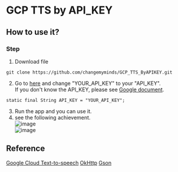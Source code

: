 # GCP TTS by API_KEY 

## How to use it?
### Step
1. Download file 
```
git clone https://github.com/changemyminds/GCP_TTS_ByAPIKEY.git
```
2. Go to [here](https://github.com/changemyminds/GCP_TTS_ByAPIKEY/blob/master/app/src/main/java/darren/gcptts/tts/gcp/Config.java) and change "YOUR_API_KEY" to your "API_KEY".<br>If you don't know the API_KEY, please see [Google document](https://cloud.google.com/docs/authentication/api-keys).
```
static final String API_KEY = "YOUR_API_KEY";
```
3. Run the app and you can use it.
4. see the following achievement.<br>
![image](https://github.com/changemyminds/GCP_TTS_ByAPIKEY/blob/master/images/1.png)<br>
![image](https://github.com/changemyminds/GCP_TTS_ByAPIKEY/blob/master/images/2.png)

## Reference
[Google Cloud Text-to-speech](https://cloud.google.com/text-to-speech/docs/)
[OkHttp](http://square.github.io/okhttp/)
[Gson](https://github.com/google/gson)

